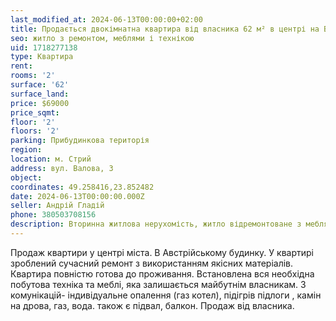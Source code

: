 ```yaml
---
last_modified_at: 2024-06-13T00:00:00+02:00
title: Продається двокімнатна квартира від власника 62 м² в центрі на Валовій
seo: житло з ремонтом, меблями і технікою
uid: 1718277138
type: Квартира
rent:
rooms: '2'
surface: '62'
surface_land:
price: $69000
price_sqmt:
floor: '2'
floors: '2'
parking: Прибудинкова територія
region:
location: м. Стрий
address: вул. Валова, 3
object:
coordinates: 49.258416,23.852482
date: 2024-06-13T00:00:00.000Z
seller: Андрій Гладій
phone: 380503708156
description: Вторинна житлова нерухомість, житло відремонтоване з меблями і технікою, придатне і готове для проживання
---
```


Продаж квартири у центрі міста. В Австрійському будинку. У квартирі зроблений сучасний ремонт з використанням якісних матеріалів. Квартира повністю готова до проживання. Встановлена вся необхідна побутова техніка та меблі, яка залишається майбутнім власникам. З комунікацій- індивідуальне опалення (газ котел), підігрів підлоги , камін на дрова, газ, вода. також є підвал, балкон. Продаж від власника.
